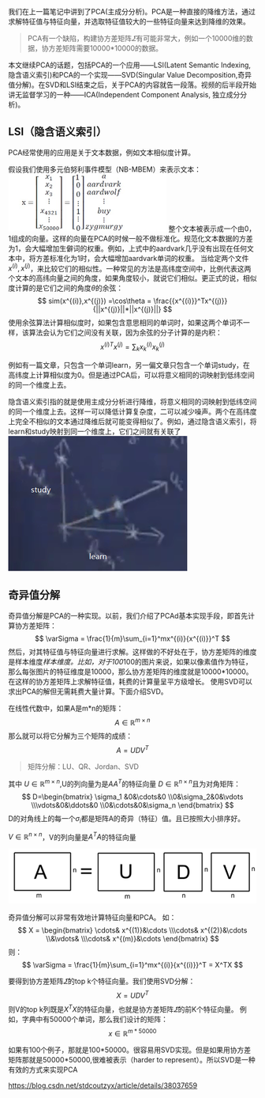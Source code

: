 我们在上一篇笔记中讲到了PCA(主成分分析)。PCA是一种直接的降维方法，通过求解特征值与特征向量，并选取特征值较大的一些特征向量来达到降维的效果。

>PCA有一个缺陷，构建协方差矩阵$\varSigma$有可能非常大，例如一个10000维的数据，协方差矩阵需要10000*10000的数据。

本文继续PCA的话题，包括PCA的一个应用——LSI(Latent Semantic Indexing, 隐含语义索引)和PCA的一个实现——SVD(Singular Value Decomposition,奇异值分解)。在SVD和LSI结束之后，关于PCA的内容就告一段落。视频的后半段开始讲无监督学习的一种——ICA(Independent Component Analysis, 独立成分分析)。
## LSI（隐含语义索引）
PCA经常使用的应用是关于文本数据，例如文本相似度计算。

假设我们使用多元伯努利事件模型（NB-MBEM）来表示文本：
![](https://raw.githubusercontent.com/fray-hao/images/master/20190507082553.png)
整个文本被表示成一个由0，1组成的向量。这样的向量在PCA的时候一般不做标准化。规范化文本数据的方差为1，会大幅增加生僻词的权重。例如，上式中的aardvark几乎没有出现在任何文本中，将方差标准化为1时，会大幅增加aardvark单词的权重。
当给定两个文件$x^{(i)},x^{(j)}$，来比较它们的相似性。一种常见的方法是高纬度空间中，比例代表这两个文本的高纬向量之间的角度，如果角度较小，就说它们相似。更正式的说，相似度计算的是它们之间的角度$\theta$的余弦：
$$
sim(x^{(i)},x^{(j)}) =\cos\theta = \frac{{x^{(i)}}^Tx^{(j)}}{||x^{(j)}||*||x^{(j)}||}
$$
使用余弦算法计算相似度时，如果包含意思相同的单词时，如果这两个单词不一样，该算法会认为它们之间没有关联，因为余弦的分子计算的是内积：
$$
{x^{(i)}}^Tx^{(j)} = \sum_k x_k^{(i)}x_k^{(j)}
$$

例如有一篇文章，只包含一个单词learn，另一偏文章只包含一个单词study，在高纬度上计算相似度为0。但是通过PCA后，可以将意义相同的词映射到低纬空间的同一个维度上去。

隐含语义索引指的就是使用主成分分析进行降维，将意义相同的词映射到低纬空间的同一个维度上去。这样一可以降低计算复杂度，二可以减少噪声。两个在高纬度上完全不相似的文本通过降维后就可能变得相似了。例如，通过隐含语义索引，将learn和study映射到同一个维度上，它们之间就有关联了
![](https://raw.githubusercontent.com/fray-hao/images/master/20190507091927.png)

## 奇异值分解

奇异值分解是PCA的一种实现。以前，我们介绍了PCAd基本实现手段，即首先计算协方差矩阵：
$$
\varSigma = \frac{1}{m}\sum_{i=1}^mx^{(i)}{x^{(i)}}^T
$$
然后，对其特征值与特征向量进行求解。这样做的不好处在于，协方差矩阵的维度是样本维度*样本维度。比如，对于100*100的图片来说，如果以像素值作为特征，那么每张图片的特征维度是10000，那么协方差矩阵的维度就是10000*10000。在这样的协方差矩阵上求解特征值，耗费的计算量呈平方级增长。
使用SVD可以求出PCA的解但无需耗费大量计算。下面介绍SVD。

在线性代数中，如果A是m*n的矩阵：
$$
A \in \mathbb{R}^{m\times n}
$$
那么就可以将它分解为三个矩阵的成绩：
$$
A = UDV^T
$$

> 矩阵分解：LU、QR、Jordan、SVD

其中 $U\in\mathbb{R}^{m\times n}$,U的列向量为是$AA^T$的特征向量
$D\in\mathbb{R}^{n\times n}$且为对角矩阵：
$$
D=\begin{bmatrix}
    \sigma_1 &0&\cdots&0
    \\0&\sigma_2&0&\vdots
    \\\vdots&0&\ddots&0
    \\0&\cdots&0&\sigma_n
\end{bmatrix}
$$
D的对角线上的每一个$\sigma_{i}$都是矩阵A的奇异（特征）值。且已按照大小排序好。

$V\in\mathbb{R}^{n\times n}$，V的列向量是$A^TA$的特征向量

![](https://raw.githubusercontent.com/fray-hao/images/master/20190508090741.png) 

奇异值分解可以非常有效地计算特征向量和PCA。
如：
$$
X = \begin{bmatrix}
    \cdots& x^{(1)}&\cdots
    \\\cdots& x^{(2)}&\cdots
    \\&\vdots&
    \\\cdots& x^{(m)}&\cdots
\end{bmatrix}
$$
则：
$$
\varSigma = \frac{1}{m}\sum_{i=1}^mx^{(i)}{x^{(i)}}^T = X^TX
$$

要得到协方差矩阵$\varSigma$的top k个特征向量。我们使用SVD分解：
$$
X= UDV^T
$$
则V的top k列既是$X^TX$的特征向量，也就是协方差矩阵$\varSigma$的前K个特征向量。
例如，字典中有50000个单词，那么我们设计的矩阵：
$$
x\in \mathbb{R}^{m*50000}
$$

如果有100个例子，那就是100\*50000。很容易用SVD实现。但是如果用协方差矩阵那就是50000\*50000,很难被表示（harder to represent）。所以SVD是一种有效的方式来实现PCA

https://blog.csdn.net/stdcoutzyx/article/details/38037659